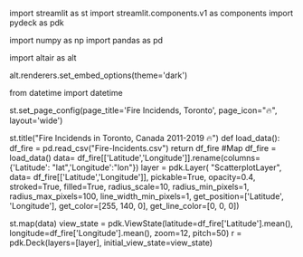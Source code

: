 
import streamlit as st
import streamlit.components.v1 as components
import pydeck as pdk

import numpy as np
import pandas as pd 

import altair as alt

alt.renderers.set_embed_options(theme='dark')

from datetime import datetime

st.set_page_config(page_title='Fire Incidends, Toronto',
                    page_icon="🔥",
                    layout='wide')


st.title("Fire Incidends in Toronto, Canada 2011-2019 🔥")
def load_data():
    df_fire = pd.read_csv("Fire-Incidents.csv")
    return df_fire
#Map
df_fire = load_data()
data= df_fire[['Latitude','Longitude']].rename(columns={'Latitude': "lat",'Longitude':"lon"})
layer = pdk.Layer(
        "ScatterplotLayer",
        data= df_fire[['Latitude','Longitude']],
        pickable=True,
        opacity=0.4,
        stroked=True,
        filled=True,
        radius_scale=10,
        radius_min_pixels=1,
        radius_max_pixels=100,
        line_width_min_pixels=1,
        get_position=['Latitude', 'Longitude'],
        get_color=[255, 140, 0],
        get_line_color=[0, 0, 0])

st.map(data)
view_state = pdk.ViewState(latitude=df_fire['Latitude'].mean(), longitude=df_fire['Longitude'].mean(), zoom=12, pitch=50)
r = pdk.Deck(layers=[layer], 
initial_view_state=view_state)
